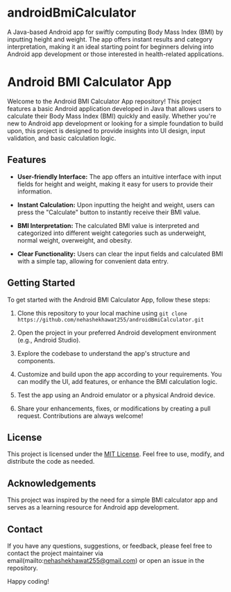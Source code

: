 # androidBmiCalculator
A Java-based Android app for swiftly computing Body Mass Index (BMI) by inputting height and weight. The app offers instant results and category interpretation, making it an ideal starting point for beginners delving into Android app development or those interested in health-related applications.

# Android BMI Calculator App

Welcome to the Android BMI Calculator App repository! This project features a basic Android application developed in Java that allows users to calculate their Body Mass Index (BMI) quickly and easily. Whether you're new to Android app development or looking for a simple foundation to build upon, this project is designed to provide insights into UI design, input validation, and basic calculation logic.

## Features

- **User-friendly Interface:** The app offers an intuitive interface with input fields for height and weight, making it easy for users to provide their information.

- **Instant Calculation:** Upon inputting the height and weight, users can press the "Calculate" button to instantly receive their BMI value.

- **BMI Interpretation:** The calculated BMI value is interpreted and categorized into different weight categories such as underweight, normal weight, overweight, and obesity.

- **Clear Functionality:** Users can clear the input fields and calculated BMI with a simple tap, allowing for convenient data entry.

## Getting Started

To get started with the Android BMI Calculator App, follow these steps:

1. Clone this repository to your local machine using `git clone https://github.com/nehashekhawat255/androidBmiCalculator.git`

2. Open the project in your preferred Android development environment (e.g., Android Studio).

3. Explore the codebase to understand the app's structure and components.

4. Customize and build upon the app according to your requirements. You can modify the UI, add features, or enhance the BMI calculation logic.

5. Test the app using an Android emulator or a physical Android device.

6. Share your enhancements, fixes, or modifications by creating a pull request. Contributions are always welcome!

## License

This project is licensed under the [MIT License](LICENSE). Feel free to use, modify, and distribute the code as needed.

## Acknowledgements

This project was inspired by the need for a simple BMI calculator app and serves as a learning resource for Android app development.

## Contact

If you have any questions, suggestions, or feedback, please feel free to contact the project maintainer via email(mailto:nehashekhawat255@gmail.com) or open an issue in the repository.

Happy coding!
